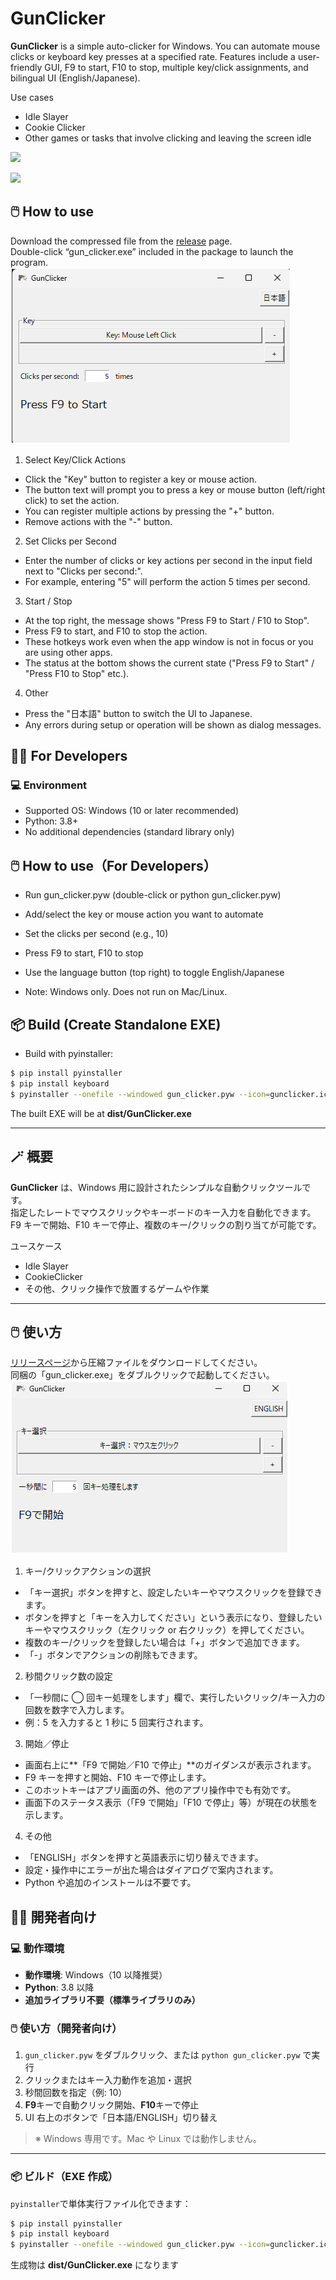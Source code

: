# GunClicker

**GunClicker** is a simple auto-clicker for Windows.
You can automate mouse clicks or keyboard key presses at a specified rate.
Features include a user-friendly GUI, F9 to start, F10 to stop, multiple key/click assignments, and bilingual UI (English/Japanese).

Use cases

- Idle Slayer
- Cookie Clicker
- Other games or tasks that involve clicking and leaving the screen idle

![](https://www.bing.com/images/search?view=detailV2&ccid=QwupQ7XC&id=9949603A20267A5A7437F678BAE48383F748505A&thid=OIP.QwupQ7XCvL1LFQvoRZnO-AHaEK&mediaurl=https%3A%2F%2Fcdn.cloudflare.steamstatic.com%2Fsteam%2Fapps%2F1353300%2Fss_62d0248e9ab13ae84595c85478bc7d76e2a24b87.1920x1080.jpg%3Ft%3D1677781076&exph=1080&expw=1920&q=Idle+slayer&FORM=IRPRST&ck=2C03CB1C7AAAD52093AAE96D418B11F3&selectedIndex=1&itb=0&cw=1721&ch=832&ajaxhist=0&ajaxserp=0)

![](https://www.bing.com/images/search?view=detailV2&ccid=HPu7xrWk&id=FBD95756D246FEA7115411EBD60193AEE64F3685&thid=OIP.HPu7xrWkXUyZ6eOfrdgfGQHaEK&mediaurl=https%3A%2F%2Fcdn.akamai.steamstatic.com%2Fsteam%2Fapps%2F1454400%2Fss_2c271b91a8b7f55699231e3bc16c4c2a9493f11e.1920x1080.jpg%3Ft%3D1693349581&exph=1080&expw=1920&q=cookie+clicker&FORM=IRPRST&ck=038DA74E4422E09D77D1DCACF0979541&selectedIndex=7&itb=0&cw=1721&ch=832&ajaxhist=0&ajaxserp=0)

## 🖱️ How to use

Download the compressed file from the [release](https://github.com/is0383kk/GunClicker/releases/tag/20250818_v1.0.0) page.  
Double-click “gun_clicker.exe” included in the package to launch the program.  
![](https://github.com/is0383kk/GunClicker/blob/main/img/gunclicker.png)

1. Select Key/Click Actions

- Click the "Key" button to register a key or mouse action.
- The button text will prompt you to press a key or mouse button (left/right click) to set the action.
- You can register multiple actions by pressing the "+" button.
- Remove actions with the "-" button.

2. Set Clicks per Second

- Enter the number of clicks or key actions per second in the input field next to "Clicks per second:".
- For example, entering "5" will perform the action 5 times per second.

3. Start / Stop

- At the top right, the message shows "Press F9 to Start / F10 to Stop".
- Press F9 to start, and F10 to stop the action.
- These hotkeys work even when the app window is not in focus or you are using other apps.
- The status at the bottom shows the current state ("Press F9 to Start" / "Press F10 to Stop" etc.).

4. Other

- Press the "日本語" button to switch the UI to Japanese.
- Any errors during setup or operation will be shown as dialog messages.

## 🧑‍💻 For Developers

### 💻 Environment

- Supported OS: Windows (10 or later recommended)
- Python: 3.8+
- No additional dependencies (standard library only)

## 🖱️ How to use（For Developers）

- Run gun_clicker.pyw (double-click or python gun_clicker.pyw)

- Add/select the key or mouse action you want to automate

- Set the clicks per second (e.g., 10)

- Press F9 to start, F10 to stop

- Use the language button (top right) to toggle English/Japanese

- Note: Windows only. Does not run on Mac/Linux.

## 📦 Build (Create Standalone EXE)

- Build with pyinstaller:

```sh
$ pip install pyinstaller
$ pip install keyboard
$ pyinstaller --onefile --windowed gun_clicker.pyw --icon=gunclicker.ico
```

The built EXE will be at **dist/GunClicker.exe**

---

## 🪄 概要

**GunClicker** は、Windows 用に設計されたシンプルな自動クリックツールです。  
指定したレートでマウスクリックやキーボードのキー入力を自動化できます。  
F9 キーで開始、F10 キーで停止、複数のキー/クリックの割り当てが可能です。  

ユースケース

- Idle Slayer
- CookieClicker
- その他、クリック操作で放置するゲームや作業

---

## 🖱️ 使い方

[リリースページ](https://github.com/is0383kk/GunClicker/releases/tag/20250818_v1.0.0)から圧縮ファイルをダウンロードしてください。  
同梱の「gun_clicker.exe」をダブルクリックで起動してください。  
![](https://github.com/is0383kk/GunClicker/blob/main/img/gunclicker_ja.png)

1. キー/クリックアクションの選択

- 「キー選択」ボタンを押すと、設定したいキーやマウスクリックを登録できます。
- ボタンを押すと「キーを入力してください」という表示になり、登録したいキーやマウスクリック（左クリック or 右クリック）を押してください。
- 複数のキー/クリックを登録したい場合は「+」ボタンで追加できます。
- 「-」ボタンでアクションの削除もできます。

2. 秒間クリック数の設定

- 「一秒間に ◯ 回キー処理をします」欄で、実行したいクリック/キー入力の回数を数字で入力します。
- 例：5 を入力すると 1 秒に 5 回実行されます。

3. 開始／停止

- 画面右上に**「F9 で開始／F10 で停止」**のガイダンスが表示されます。
- F9 キーを押すと開始、F10 キーで停止します。
- このホットキーはアプリ画面の外、他のアプリ操作中でも有効です。
- 画面下のステータス表示（「F9 で開始」「F10 で停止」等）が現在の状態を示します。

4. その他

- 「ENGLISH」ボタンを押すと英語表示に切り替えできます。
- 設定・操作中にエラーが出た場合はダイアログで案内されます。
- Python や追加のインストールは不要です。

## 🧑‍💻 開発者向け

### 💻 動作環境

- **動作環境**: Windows（10 以降推奨）
- **Python**: 3.8 以降
- **追加ライブラリ不要（標準ライブラリのみ）**

### 🖱️ 使い方（開発者向け）

1. `gun_clicker.pyw` をダブルクリック、または `python gun_clicker.pyw` で実行
2. クリックまたはキー入力動作を追加・選択
3. 秒間回数を指定（例: 10）
4. **F9**キーで自動クリック開始、**F10**キーで停止
5. UI 右上のボタンで「日本語/ENGLISH」切り替え

> ※ Windows 専用です。Mac や Linux では動作しません。

---

### 📦 ビルド（EXE 作成）

`pyinstaller`で単体実行ファイル化できます：

```sh
$ pip install pyinstaller
$ pip install keyboard
$ pyinstaller --onefile --windowed gun_clicker.pyw --icon=gunclicker.ico
```

生成物は **dist/GunClicker.exe** になります
